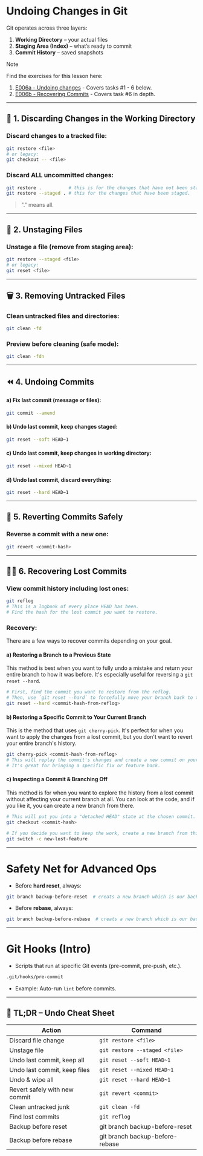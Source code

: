 # Undoing Changes in Git

Git operates across three layers:
1. **Working Directory** – your actual files
2. **Staging Area (Index)** – what’s ready to commit
3. **Commit History** – saved snapshots

> [!NOTE]
> Find the exercises for this lesson here: 
> 1. [E006a - Undoing changes](E006a%20-%20Undoing%20changes.md) - Covers tasks #1 - 6 below.
> 2. [E006b - Recovering Commits](../Exercises/E006b%20-%20Recovering%20Commits.md) - Covers task #6 in depth.

---

## 🔧 1. Discarding Changes in the Working Directory

### Discard changes to a tracked file:
```bash
git restore <file>
# or legacy:
git checkout -- <file>
```

### Discard ALL uncommitted changes:
```bash
git restore .          # this is for the changes that have not been staged.
git restore --staged . # this for the changes that have been staged.
```

> "." means all.

---
## 🧼 2. Unstaging Files

### Unstage a file (remove from staging area):
```bash
git restore --staged <file>
# or legacy:
git reset <file>
```

---
## 🗑️ 3. Removing Untracked Files

### Clean untracked files and directories:
```bash
git clean -fd
```

### Preview before cleaning (safe mode):
```bash
git clean -fdn
```

---
## ⏪ 4. Undoing Commits

#### a) Fix last commit (message or files):
```bash
git commit --amend
```

#### b) Undo last commit, keep changes staged:
```bash
git reset --soft HEAD~1
```

#### c) Undo last commit, keep changes in working directory:
```bash
git reset --mixed HEAD~1
```

#### d) Undo last commit, discard everything:
```bash
git reset --hard HEAD~1
```

---
## 🧨 5. Reverting Commits Safely

### Reverse a commit with a new one:
```bash
git revert <commit-hash>
```

---
## 🧙‍♂️ 6. Recovering Lost Commits

### View commit history including lost ones:

```bash
git reflog
# This is a logbook of every place HEAD has been.
# Find the hash for the lost commit you want to restore.
```

### Recovery:

There are a few ways to recover commits depending on your goal.

#### a) Restoring a Branch to a Previous State

This method is best when you want to fully undo a mistake and return your entire branch to how it was before. It's especially useful for reversing a `git reset --hard`.

```bash
# First, find the commit you want to restore from the reflog.
# Then, use `git reset --hard` to forcefully move your branch back to that commit.
git reset --hard <commit-hash-from-reflog>
```

#### b) Restoring a Specific Commit to Your Current Branch

This is the method that uses `git cherry-pick`. It's perfect for when you want to apply the changes from a lost commit, but you don't want to revert your entire branch's history.

```bash
git cherry-pick <commit-hash-from-reflog>
# This will replay the commit's changes and create a new commit on your current branch.
# It's great for bringing a specific fix or feature back.
```

#### c) Inspecting a Commit & Branching Off

This method is for when you want to explore the history from a lost commit without affecting your current branch at all. You can look at the code, and if you like it, you can create a new branch from there.

```bash
# This will put you into a "detached HEAD" state at the chosen commit.
git checkout <commit-hash>

# If you decide you want to keep the work, create a new branch from this point.
git switch -c new-lost-feature
```

---
#  Safety Net for Advanced Ops

- Before **hard reset**, always:

```bash
git branch backup-before-reset  # creats a new branch which is our backup copy
```

- Before **rebase**, always:

```bash
git branch backup-before-rebase  # creats a new branch which is our backup copy
```

---
# Git Hooks (Intro)

- Scripts that run at specific Git events (pre-commit, pre-push, etc.).

```bash
.git/hooks/pre-commit
```

- Example: Auto-run `lint` before commits.

---

## 🧠 TL;DR – Undo Cheat Sheet

| **Action**                    | **Command**                     |
| ----------------------------- | ------------------------------- |
| Discard file change           | `git restore <file>`            |
| Unstage file                  | `git restore --staged <file>`   |
| Undo last commit, keep all    | `git reset --soft HEAD~1`       |
| Undo last commit, keep files  | `git reset --mixed HEAD~1`      |
| Undo & wipe all               | `git reset --hard HEAD~1`       |
| Revert safely with new commit | `git revert <commit>`           |
| Clean untracked junk          | `git clean -fd`                 |
| Find lost commits             | `git reflog`                    |
| Backup before reset           | git branch backup-before-reset  |
| Backup before rebase          | git branch backup-before-rebase |
